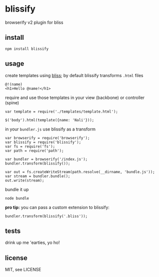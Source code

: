 blissify
========

browserify v2 plugin for bliss


## install

```
npm install blissify
```


## usage

create templates using [bliss](https://github.com/cstivers78/bliss/wiki); by default blissify transforms `.html` files

```
@!(name)
<h1>Hello @name!</h1>
```

require and use those templates in your view (backbone) or controller (spine)

```
var template = require('./templates/template.html');

$('body').html(template({name: 'Nali'}));
```

in your `bundler.js` use blissify as a transform

```
var browserify = require('browserify');
var blissify = require('blissify');
var fs = require('fs');
var path = require('path');

var bundler = browserify('/index.js');
bundler.transform(blissify());

var out = fs.createWriteStream(path.resolve(__dirname, 'bundle.js'));
var stream = bundler.bundle();
out.write(stream);
```

bundle it up

```
node bundle
```

**pro tip:** you can pass a custom extension to blissify:

```
bundler.transform(blissify('.bliss'));
```


## tests

drink up me 'earties, yo ho!


## license

MIT, see LICENSE